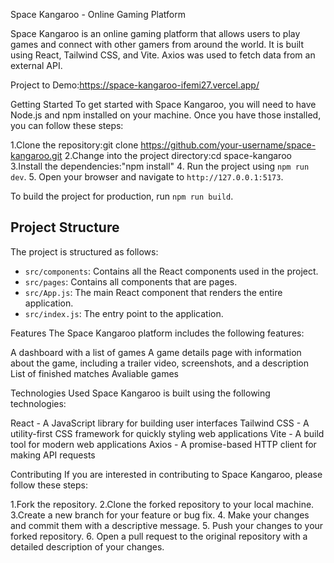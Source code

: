Space Kangaroo - Online Gaming Platform

Space Kangaroo is an online gaming platform that allows users to play games and connect 
with other gamers from around the world. It is built using React, Tailwind CSS, and Vite. 
Axios was used to fetch data from an external API.

Project to Demo:https://space-kangaroo-ifemi27.vercel.app/

Getting Started
To get started with Space Kangaroo, you will need to have Node.js and npm installed on your machine. Once you have
those installed, you can follow these steps:

1.Clone the repository:git clone https://github.com/your-username/space-kangaroo.git
2.Change into the project directory:cd space-kangaroo
3.Install the dependencies:"npm install"
4.  Run the project using `npm run dev`.
5.  Open your browser and navigate to `http://127.0.0.1:5173`.

To build the project for production, run `npm run build`.

Project Structure
-----------------

The project is structured as follows:

-   `src/components`: Contains all the React components used in the project.
-   `src/pages`: Contains all components that are pages.
-   `src/App.js`: The main React component that renders the entire application.
-   `src/index.js`: The entry point to the application.


Features
The Space Kangaroo platform includes the following features:

A dashboard with a list of games
A game details page with information about the game, including a trailer video, screenshots, and a description
List of finished matches
Avaliable games


Technologies Used
Space Kangaroo is built using the following technologies:

React - A JavaScript library for building user interfaces
Tailwind CSS - A utility-first CSS framework for quickly styling web applications
Vite - A build tool for modern web applications
Axios - A promise-based HTTP client for making API requests


Contributing
If you are interested in contributing to Space Kangaroo, please follow these steps:

1.Fork the repository.
2.Clone the forked repository to your local machine.
3.Create a new branch for your feature or bug fix.
4. Make your changes and commit them with a descriptive message.
5. Push your changes to your forked repository.
6. Open a pull request to the original repository with a detailed description of your changes.
